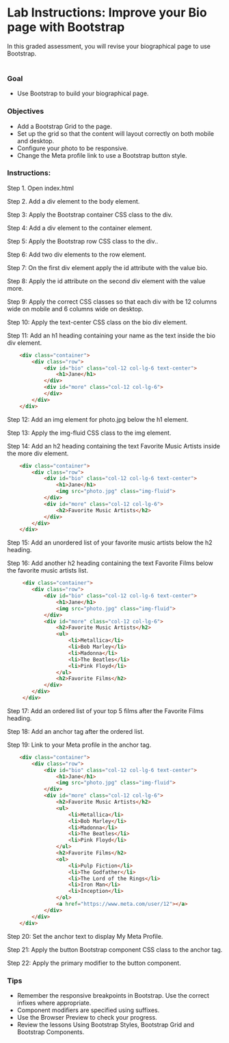 # Lab Instructions: Improve your Bio page with Bootstrap

In this graded assessment, you will revise your biographical page to use Bootstrap.<br><br>

### Goal
- Use Bootstrap to build your biographical page.

### Objectives
- Add a Bootstrap Grid to the page.
- Set up the grid so that the content will layout correctly on both mobile and desktop.
- Configure your photo to be responsive.
- Change the Meta profile link to use a Bootstrap button style.

### Instructions:
Step 1. Open index.html

Step 2.  Add a div element to the body element.

Step 3: Apply the Bootstrap container CSS class to the div.

Step 4: Add a div element to the container element.

Step 5:  Apply the Bootstrap row CSS class to the div..

Step 6:  Add two div elements to the row element.

Step 7: On the first div element apply the id attribute with the value bio.

Step 8: Apply the id attribute on the second div element with the value more.

Step 9: Apply the correct CSS classes so that each div with be 12 columns wide on mobile and 6 columns wide on desktop.

Step 10: Apply the text-center CSS class on the bio div element.

Step 11: Add an h1 heading containing your name as the text inside the bio div element.
```HTML
    <div class="container">
        <div class="row">
            <div id="bio" class="col-12 col-lg-6 text-center">
                <h1>Jane</h1>
            </div>
            <div id="more" class="col-12 col-lg-6">
            </div>
        </div>
    </div>
```

Step 12: Add an img element for photo.jpg below the h1 element.

Step 13: Apply the img-fluid CSS class to the img element.

Step 14: Add an h2 heading containing the text Favorite Music Artists inside the more div element.
```HTML
    <div class="container">
        <div class="row">
            <div id="bio" class="col-12 col-lg-6 text-center">
                <h1>Jane</h1>
                <img src="photo.jpg" class="img-fluid">
            </div>
            <div id="more" class="col-12 col-lg-6">
                <h2>Favorite Music Artists</h2>
            </div>
        </div>
    </div>
```

Step 15: Add an unordered list of your favorite music artists below the h2 heading.

Step 16: Add another h2 heading containing the text Favorite Films below the favorite music artists list.
```HTML
     <div class="container">
        <div class="row">
            <div id="bio" class="col-12 col-lg-6 text-center">
                <h1>Jane</h1>
                <img src="photo.jpg" class="img-fluid">
            </div>
            <div id="more" class="col-12 col-lg-6">
                <h2>Favorite Music Artists</h2>
                <ul>
                    <li>Metallica</li>
                    <li>Bob Marley</li>
                    <li>Madonna</li>
                    <li>The Beatles</li>
                    <li>Pink Floyd</li>
                </ul>
                <h2>Favorite Films</h2>
            </div>
        </div>
     </div>
```

Step 17: Add an ordered list of your top 5 films after the Favorite Films heading.

Step 18: Add an anchor tag after the ordered list.

Step 19:  Link to your Meta profile in the anchor tag.
```HTML
    <div class="container">
        <div class="row">
            <div id="bio" class="col-12 col-lg-6 text-center">
                <h1>Jane</h1>
                <img src="photo.jpg" class="img-fluid">
            </div>
            <div id="more" class="col-12 col-lg-6">
                <h2>Favorite Music Artists</h2>
                <ul>
                    <li>Metallica</li>
                    <li>Bob Marley</li>
                    <li>Madonna</li>
                    <li>The Beatles</li>
                    <li>Pink Floyd</li>
                </ul>
                <h2>Favorite Films</h2>
                <ol>
                    <li>Pulp Fiction</li>
                    <li>The Godfather</li>
                    <li>The Lord of the Rings</li>
                    <li>Iron Man</li>
                    <li>Inception</li>
                </ol>
                <a href="https://www.meta.com/user/12"></a>
            </div>
        </div>
    </div>
```

Step 20: Set the anchor text to display My Meta Profile.
  
Step 21: Apply the button Bootstrap component CSS class to the anchor tag.

Step 22: Apply the primary modifier to the button component.

### Tips

- Remember the responsive breakpoints in Bootstrap. Use the correct infixes where appropriate.
- Component modifiers are specified using suffixes.
- Use the Browser Preview to check your progress.
- Review the lessons Using Bootstrap Styles, Bootstrap Grid and Bootstrap Components.

